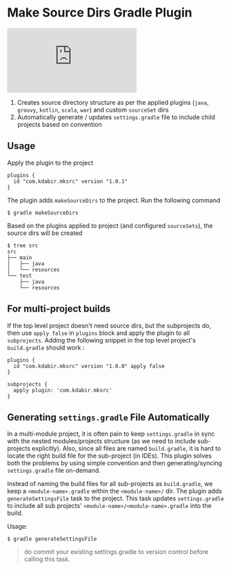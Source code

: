 # Make Source Dirs Gradle Plugin

[![Gradle Plugin](https://img.shields.io/maven-metadata/v/https/plugins.gradle.org/m2/gradle/plugin/com/kdabir/mksrc/mksrc/maven-metadata.xml?color=blue&label=GradlePlugin)](https://plugins.gradle.org/plugin/com.kdabir.mksrc)

1. Creates source directory structure as per the applied plugins (`java`, `groovy`, `kotlin`, `scala`, `war`) and custom `sourceSet` dirs
2. Automatically generate / updates `settings.gradle` file to include child projects based on convention

## Usage

Apply the plugin to the project

    plugins {
      id "com.kdabir.mksrc" version "1.0.1"
    }


The plugin adds `makeSourceDirs` to the project. Run the following command 

    $ gradle makeSourceDirs 

Based on the plugins applied to project (and configured `sourceSets`), the source dirs will be created 

    $ tree src
    src
    ├── main
    │   ├── java
    │   └── resources
    └── test
        ├── java
        └── resources




## For multi-project builds

If the top level project doesn't need source dirs, but the subprojects do, then use `apply false` in `plugins` block 
and apply the plugin to all `subprojects`. Adding the following snippet in the top level project's `build.gradle` 
should work :
 

```
plugins {
  id "com.kdabir.mksrc" version "1.0.0" apply false
}

subprojects {
  apply plugin: 'com.kdabir.mksrc'
}
```


## Generating `settings.gradle` File Automatically

In a multi-module project, it is often pain to keep `settings.gradle` in sync with the nested modules/projects structure
(as we need to include sub-projects explicitly). Also, since all files are named `build.gradle`, it is hard to locate 
the right build file for the sub-project (in IDEs). This plugin solves both the problems by using simple convention and 
then generating/syncing `settings.gradle` file on-demand. 

Instead of naming the build files for all sub-projects as `build.gradle`, we keep a `<module-name>.gradle` 
within the `<module-name>/` dir. The plugin adds `generateSettingsFile` task to the project. This task 
updates `settings.gradle` to include all sub projects' `<module-name>/<module-name>.gradle` into the build.     


Usage:

    $ gradle generateSettingsFile 


> do commit your existing settings.gradle to version control before calling this task.
